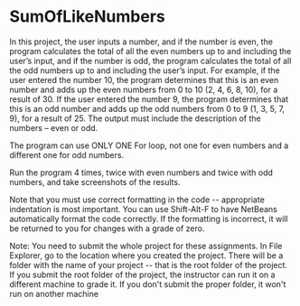# SumOfLikeNumbers
In this project, the user inputs a number, and if the number is even, the program calculates the total of all the even numbers up to and including the user’s input, and if the number is odd, the program calculates the total of all the odd numbers up to and including the user’s input. For example, if the user entered the number 10, the program determines that this is an even number and adds up the even numbers from 0 to 10 (2, 4, 6, 8, 10), for a result of 30. If the user entered the number 9, the program determines that this is an odd number and adds up the odd numbers from 0 to 9 (1, 3, 5, 7, 9), for a result of 25. The output must include the description of the numbers – even or odd. 

The program can use ONLY ONE For loop, not one for even numbers and a different one for odd numbers.  

Run the program 4 times, twice with even numbers and twice with odd numbers, and take screenshots of the results. 

Note that you must use correct formatting in the code -- appropriate indentation is most important. You can use Shift-Alt-F to have NetBeans automatically format the code correctly. If the formatting is incorrect, it will be returned to you for changes with a grade of zero.  

Note: You need to submit the whole project for these assignments. In File Explorer, go to the location where you created the project. There will be a folder with the name of your project -- that is the root folder of the project.  If you submit the root folder of the project, the instructor can run it on a different machine to grade it. If you don't submit the proper folder, it won't run on another machine
